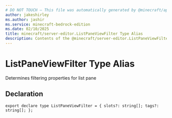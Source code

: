 ```yaml
---
# DO NOT TOUCH — This file was automatically generated by @minecraft/api-docs-generator, to report problems file an issue at https://github.com/Mojang/minecraft-scripting-libraries
author: jakeshirley
ms.author: jashir
ms.service: minecraft-bedrock-edition
ms.date: 02/10/2025
title: minecraft/server-editor.ListPaneViewFilter Type Alias
description: Contents of the @minecraft/server-editor.ListPaneViewFilter type alias.
---
```

# ListPaneViewFilter Type Alias

Determines filtering properties for list pane

## Declaration
`export declare type ListPaneViewFilter = {
    slots?: string[];
    tags?: string[];
};`
